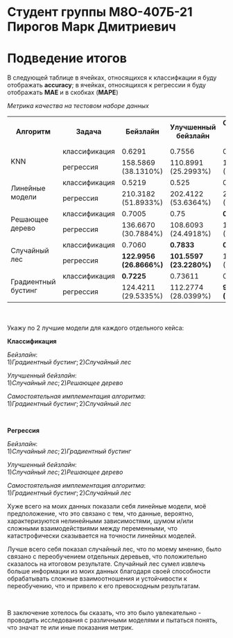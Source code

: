 # Студент группы М8О-407Б-21 Пирогов Марк Дмитриевич

# Подведение итогов

В следующей таблице в ячейках, относящихся к классифкации я буду отображать **accuracy**; в ячейках, относящихся к регрессии я буду отображать **MAE** и в скобках (**MAPE**)

*Метрика качества на тестовом наборе данных*
<table>
    <tr>
        <th rowspan="1">Алгоритм</th>
        <th>Задача</th>
        <th>Бейзлайн</th>
        <th>Улучшенный бейзлайн</th>
        <th>Самостоятельная имплементация алгоритма</th>
    </tr>
    <tr>
        <td rowspan="2">KNN</td>
        <td>классификация</td>
        <td>0.6291</td>
        <td>0.7556</td>
        <td>0.7222</td>
    </tr>
    <tr>
        <td>регрессия</td>
        <td>158.5869 <br> (38.1310%)</td>
        <td>110.8991 <br> (25.2993%)</td>
        <td>109.3256 <br> (25.2951%)</td>
    </tr>
    <tr>
        <td rowspan="2">Линейные модели</td>
        <td>классификация</td>
        <td>0.5219</td>
        <td>0.525</td>
        <td>0.5306</td>
    </tr>
    <tr>
        <td>регрессия</td>
        <td>210.3182 <br> (51.8933%)</td>
        <td>202.4122 <br> (53.6364%)</td>
        <td>203.6512 <br> (54.3687%)</td>
    </tr>
    <tr>
        <td rowspan="2">Решающее дерево</td>
        <td>классификация</td>
        <td>0.7005</td>
        <td>0.75</td>
        <td><strong>0.75</strong></td>
    </tr>
    <tr>
        <td>регрессия</td>
        <td>136.6670 <br> (30.7884%)</td>
        <td>108.6093 <br> (24.4918%)</td>
        <td>104.9442 <br> (22.7875%)</td>
    </tr>
    <tr>
        <td rowspan="2">Случайный лес</td>
        <td>классификация</td>
        <td>0.7060</td>
        <td><strong>0.7833</strong></td>
        <td><strong>0.75</strong></td>
    </tr>
    <tr>
        <td>регрессия</td>
        <td><strong>122.9956 <br> (26.8666%)</strong></td>
        <td><strong>101.5597 <br> (23.2280%)</strong></td>
        <td>104.1647 <br> (24.0724%)</td>
    </tr>
    <tr>
        <td rowspan="2">Градиентный бустинг</td>
        <td>классификация</td>
        <td><strong>0.7225</strong></td>
        <td>0.73611</td>
        <td>0.6806</td>
    </tr>
    <tr>
        <td>регрессия</td>
        <td>124.4211 <br> (29.5335%)</td>
        <td>112.2774 <br> (28.0399%)</td>
        <td><strong>97.7754 <br> (20.0485%)</strong></td>
    </tr>
</table>


<br><br>
Укажу по 2 лучшие модели для каждого отдельного кейса:
<br>

**Классификация**

*Бейзлайн*:  
$1) Градиентный\ бустинг; 2) Случайный\ лес$  

*Улучшенный бейзлайн*:  
$1) Случайный\ лес; 2) Решающее\ дерево$

*Самостоятельная имплементация алгоритма*:  
$1) Градиентный\ бустинг; 2) Случайный\ лес$  

<br>

**Регрессия**

*Бейзлайн*:  
$1) Случайный\ лес; 2) Градиентный\ бустинг$ 

*Улучшенный бейзлайн*:  
$1) Случайный\ лес; 2) Решающее\ дерево$  

*Самостоятельная имплементация алгоритма*:  
$1) Градиентный\ бустинг; 2) Случайный\ лес$  

Хуже всего на моих данных показали себя линейные модели, моё предположение, что это связано с тем, что данные, вероятно, характеризуются нелинейными зависимостями, шумом и/или сложными взаимодействиями между переменными, что катастрофически сказывается на точности линейных моделей.

Лучше всего себя показал случайный лес, что по моему мнению, было связано с переобучением отдельных деревьев, что положительно сказалось на итоговом результате. Случайный лес сумел извлечь больше информации из моих данных благодаря своей способности обрабатывать сложные взаимоотношения и устойчивости к переобучению, что и привело к его превосходным результатам.

<br>

В заключение хотелось бы сказать, что это было увлекательно - проводить исследования с различными моделями и пытаться понять, что значат те или иные показания метрик.


<br><br>
